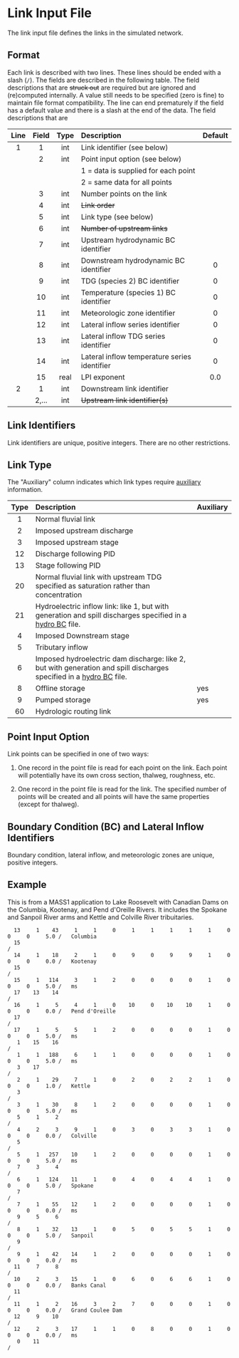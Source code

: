 # Link Input File

The link input file defines the links in the simulated network.  

## Format

Each link is described with two lines.  These lines should be ended
with a slash (`/`). The fields are described in the following
table. The field descriptions that are ~~struck out~~ are required but
are ignored and (re)computed internally.  A value still needs to be
specified (zero is fine) to maintain file format compatibility.  The
line can end prematurely if the field has a default value and there is
a slash at the end of the data. The field descriptions that are

|Line | Field | Type | Description | Default
|:----: | :----: | :----: | :---- | :----:
|1 | 1 | int | Link identifier (see below) |
|  | 2 | int | Point input option (see below) |
|  |   |     |   1 = data is supplied for each point |
|  |   |     |   2 = same data for all points |
|  | 3 | int | Number points on the link |
|  | 4 | int | ~~Link order~~ |
|  | 5 | int | Link type (see below) |
|  | 6 | int | ~~Number of upstream links~~ |
|  | 7 | int | Upstream hydrodynamic BC identifier |
|  | 8 | int | Downstream hydrodynamic BC identifier | 0
|  | 9 | int | TDG (species 2) BC identifier | 0
|  | 10 | int | Temperature (species 1) BC identifier | 0
|  | 11 | int | Meteorologic zone identifier | 0
|  | 12 | int | Lateral inflow series identifier | 0
|  | 13 | int | Lateral inflow TDG series identifier | 0
|  | 14 | int | Lateral inflow temperature series identifier | 0
|  | 15 | real | LPI exponent  | 0.0
|2 | 1 | int | Downstream link identifier
|  | 2,... | int | ~~Upstream link identifier(s)~~
  
## Link Identifiers

Link identifiers are unique, positive integers. There are no other
restrictions.  

## Link Type

The "Auxiliary" column indicates which link types require
[auxiliary](auxiliary.md) information. 

| Type | Description | Auxiliary |
| :---: | :---  | :--- |
| 1 | Normal fluvial link | |
| 2 | Imposed upstream discharge | |
| 3 | Imposed  upstream stage | |
| 12 | Discharge following PID | |
| 13 | Stage following PID | |
| 20 | Normal fluvial link with upstream TDG specified as saturation rather than concentration | |
| 21 | Hydroelectric inflow link: like 1, but with generation and spill discharges specified in a [hydro BC](bc.md) file.  | |
| 4 | Imposed Downstream stage  | |
| 5 | Tributary inflow | |
| 6 | Imposed hydroelectric dam discharge: like 2, but with generation and spill discharges specified in a [hydro BC](bc.md) file. | |
| 8 | Offline storage | yes |
| 9 | Pumped storage | yes |
| 60 | Hydrologic routing link | |

## Point Input Option

Link points can be specified in one of two ways: 

1. One record in the point file is read for each point on the link.
   Each point will potentially have its own cross section, thalweg,
   roughness, etc.  
   
2. One record in the point file is read for the link.  The specified
   number of points will be created and all points will have the same
   properties (except for thalweg).  

## Boundary Condition (BC) and Lateral Inflow Identifiers

Boundary condition, lateral inflow, and meteorologic zones are unique,
positive integers.  



## Example

This is from a MASS1 application to Lake Roosevelt with Canadian Dams
on the Columbia, Kootenay, and Pend d'Oreille Rivers.  It includes the
Spokane and Sanpoil River arms and Kettle and Colville River
tribuitaries.  

```
  13     1    43     1     1     0     1     1     1     1     1     0     0     0     5.0 /   Columbia          
  15                                                                                       /   
  14     1    18     2     1     0     9     0     9     9     1     0     0     0     0.0 /   Kootenay          
  15                                                                                       /   
  15     1   114     3     1     2     0     0     0     0     1     0     0     0     5.0 /   ms                
  17    13    14                                                                           /   
  16     1     5     4     1     0    10     0    10    10     1     0     0     0     0.0 /   Pend d'Oreille    
  17                                                                                       /   
  17     1     5     5     1     2     0     0     0     0     1     0     0     0     5.0 /   ms                
   1    15    16                                                                           /   
   1     1   188     6     1     1     0     0     0     0     1     0     0     0     5.0 /   ms                
   3    17                                                                                 /   
   2     1    29     7     1     0     2     0     2     2     1     0     0     0     1.0 /   Kettle            
   3                                                                                       /   
   3     1    30     8     1     2     0     0     0     0     1     0     0     0     5.0 /   ms                
   5     1     2                                                                           /   
   4     2     3     9     1     0     3     0     3     3     1     0     0     0     0.0 /   Colville          
   5                                                                                       /   
   5     1   257    10     1     2     0     0     0     0     1     0     0     0     5.0 /   ms                
   7     3     4                                                                           /   
   6     1   124    11     1     0     4     0     4     4     1     0     0     0     5.0 /   Spokane           
   7                                                                                       /   
   7     1    55    12     1     2     0     0     0     0     1     0     0     0     0.0 /   ms                
   9     5     6                                                                           /   
   8     1    32    13     1     0     5     0     5     5     1     0     0     0     5.0 /   Sanpoil           
   9                                                                                       /   
   9     1    42    14     1     2     0     0     0     0     1     0     0     0     0.0 /   ms                
  11     7     8                                                                           /   
  10     2     3    15     1     0     6     0     6     6     1     0     0     0     0.0 /   Banks Canal       
  11                                                                                       /   
  11     1     2    16     3     2     7     0     0     0     1     0     0     0     0.0 /   Grand Coulee Dam  
  12     9    10                                                                           /   
  12     2     3    17     1     1     0     8     0     0     1     0     0     0     0.0 /   ms                
   0    11                                                                                 /   
```

